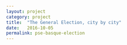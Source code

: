 ```yaml
---
layout: project
category: project
title:  "The General Election, city by city"
date:   2016-10-05
permalink: pse-basque-election
---
```

